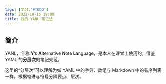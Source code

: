 ```yaml
---
tags: [学习,'#TODO']
date: 2022-10-15 19:00
title: 我的 YANL 笔记法
---
```


## 简介

YANL，全称 **Y**’s **A**lternative **N**ote **L**anguage，是本人在课堂上使用的，借鉴 YAML 的**分层次**的笔记规范。

这里的“分层次”可以理解为如 YAML 中的字典、数组与 Markdown 中的有序列表一样，根据缩进与符号分隔要点、层次。
